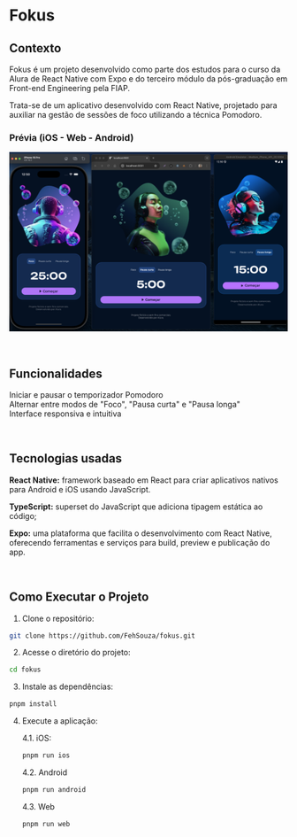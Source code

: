 # Fokus

## Contexto

Fokus é um projeto desenvolvido como parte dos estudos para o curso da Alura de React Native com Expo e do terceiro módulo da pós-graduação em Front-end Engineering pela FIAP.

Trata-se de um aplicativo desenvolvido com React Native, projetado para auxiliar na gestão de sessões de foco utilizando a técnica Pomodoro.

### Prévia (iOS - Web - Android)
 
![Preview da aplicação](assets/images/image-preview.png)

&nbsp;

## Funcionalidades

Iniciar e pausar o temporizador Pomodoro <br>
Alternar entre modos de "Foco", "Pausa curta" e "Pausa longa" <br>
Interface responsiva e intuitiva

&nbsp;

## Tecnologias usadas

**React Native:** framework baseado em React para criar aplicativos nativos para Android e iOS usando JavaScript.

**TypeScript:** superset do JavaScript que adiciona tipagem estática ao código;

**Expo:** uma plataforma que facilita o desenvolvimento com React Native, oferecendo ferramentas e serviços para build, preview e publicação do app.

&nbsp;

## Como Executar o Projeto

1. Clone o repositório:

```bash
git clone https://github.com/FehSouza/fokus.git
```

2. Acesse o diretório do projeto:

```bash
cd fokus
```

3. Instale as dependências:

```bash
pnpm install
```

4. Execute a aplicação:

   4.1. iOS:

   ```bash
   pnpm run ios
   ```

   4.2. Android

   ```bash
   pnpm run android
   ```

   4.3. Web

   ```bash
   pnpm run web
   ```

